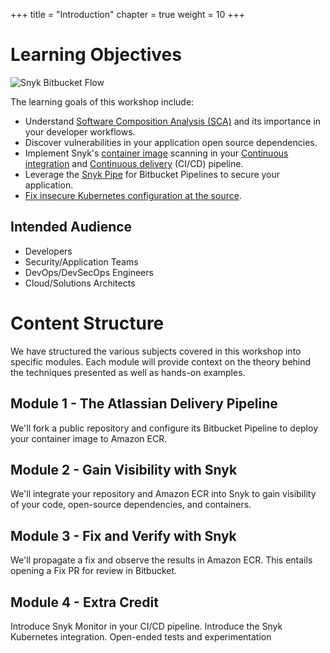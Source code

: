 +++
title = "Introduction"
chapter = true
weight = 10
+++

# Learning Objectives

![Snyk Bitbucket Flow](images/snyk-bitbucket-flow.png)

The learning goals of this workshop include:

- Understand [Software Composition Analysis (SCA)](https://snyk.io/blog/what-is-software-composition-analysis-sca-and-does-my-company-need-it/) and its importance in your developer workflows.
- Discover vulnerabilities in your application open source dependencies.
- Implement Snyk's [container image](https://snyk.io/blog/detecting-vulnerabilities-in-container-images/) scanning in your [Continuous integration](https://aws.amazon.com/devops/continuous-integration/) and 
[Continuous delivery](https://aws.amazon.com/devops/continuous-delivery/) (CI/CD) pipeline.
- Leverage the [Snyk Pipe](https://bitbucket.org/product/features/pipelines/integrations?p=snyk/snyk-scan) for Bitbucket Pipelines to secure your application.
- [Fix insecure Kubernetes configuration at the source](https://snyk.io/blog/fix-insecure-kubernetes-configuration/).

## Intended Audience

- Developers
- Security/Application Teams
- DevOps/DevSecOps Engineers
- Cloud/Solutions Architects

# Content Structure

We have structured the various subjects covered in this workshop into specific modules. Each module will provide
context on the theory behind the techniques presented as well as hands-on examples.

## Module 1 - The Atlassian Delivery Pipeline

We'll fork a public repository and configure its Bitbucket Pipeline to deploy your container image to Amazon ECR.  

## Module 2 - Gain Visibility with Snyk

We'll integrate your repository and Amazon ECR into Snyk to gain visibility of your code, open-source dependencies, and containers.  

## Module 3 - Fix and Verify with Snyk

We'll propagate a fix and observe the results in Amazon ECR.  This entails opening a Fix PR for review in Bitbucket.


## Module 4 - Extra Credit

Introduce Snyk Monitor in your CI/CD pipeline. 
Introduce the Snyk Kubernetes integration.
Open-ended tests and experimentation
